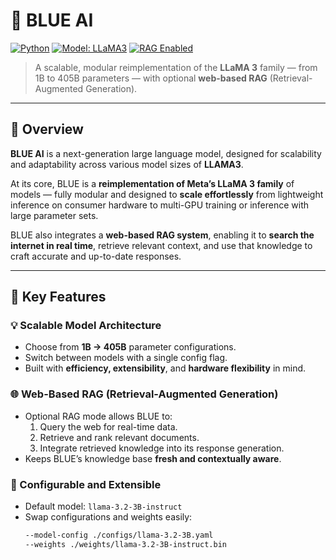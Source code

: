 # 🔷 BLUE AI

[![Python](https://img.shields.io/badge/Python-3.10+-blue.svg)](https://www.python.org/)
[![Model: LLaMA3](https://img.shields.io/badge/Model-LLAMA3-informational.svg)](https://ai.meta.com/llama/)
[![RAG Enabled](https://img.shields.io/badge/RAG-Enabled-success.svg)](#retrieval-augmented-generation)

> A scalable, modular reimplementation of the **LLaMA 3** family — from 1B to 405B parameters — with optional **web-based RAG** (Retrieval-Augmented Generation).

---

## 🚀 Overview

**BLUE AI** is a next-generation large language model, designed for scalability and adaptability across various model sizes of **LLAMA3**.

At its core, BLUE is a **reimplementation of Meta’s LLaMA 3 family** of models — fully modular and designed to **scale effortlessly** from lightweight inference on consumer hardware to multi-GPU training or inference with large parameter sets.

BLUE also integrates a **web-based RAG system**, enabling it to **search the internet in real time**, retrieve relevant context, and use that knowledge to craft accurate and up-to-date responses.

---

## 🧠 Key Features

### 💡 Scalable Model Architecture
- Choose from **1B → 405B** parameter configurations.
- Switch between models with a single config flag.
- Built with **efficiency, extensibility**, and **hardware flexibility** in mind.

### 🌐 Web-Based RAG (Retrieval-Augmented Generation)
- Optional RAG mode allows BLUE to:
  1. Query the web for real-time data.  
  2. Retrieve and rank relevant documents.  
  3. Integrate retrieved knowledge into its response generation.
- Keeps BLUE’s knowledge base **fresh and contextually aware**.

### 🧩 Configurable and Extensible
- Default model: `llama-3.2-3B-instruct`
- Swap configurations and weights easily:
  ```bash
  --model-config ./configs/llama-3.2-3B.yaml
  --weights ./weights/llama-3.2-3B-instruct.bin

